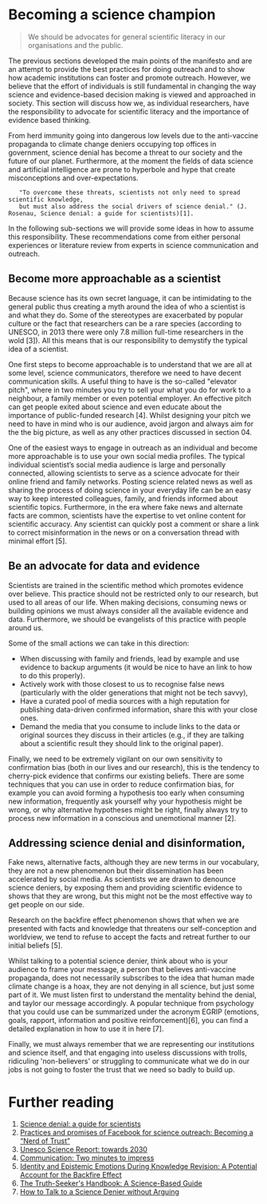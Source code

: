 # Becoming a science champion

> We should be advocates for general scientific literacy in our organisations and the public.

The previous sections developed the main points of the manifesto and are an attempt to provide the best practices for 
doing outreach and to show how academic institutions can foster and promote outreach. However, we believe that the effort 
of individuals is still fundamental in changing the way science and evidence-based decision making is viewed and approached in society. 
This section will discuss how we, as individual researchers, have the responsibility to advocate for
scientific literacy and the importance of evidence based thinking. 

From herd immunity going into dangerous low levels due to the anti-vaccine propaganda to climate change deniers occupying 
top offices in government, science denial has 
become a threat to our society and the future of our planet. Furthermore, at the moment the fields of data science and 
artificial intelligence are prone to hyperbole and hype that create misconceptions and over-expectations.

       "To overcome these threats, scientists not only need to spread scientific knowledge, 
       but must also address the social drivers of science denial." (J. Rosenau, Science denial: a guide for scientists)[1].

In the following sub-sections we will provide some ideas in how to assume this 
responsibility. These recommendations come from either personal experiences or literature review from
experts in science communication and outreach.

## Become more approachable as a scientist

Because science has its own secret language, it can be intimidating to the general public thus creating a myth around the idea of 
who a scientist is and what they do. Some of the stereotypes are exacerbated by popular culture or the fact that researchers
can be a rare species (according to UNESCO, in 2013 there were only 7.8 million full-time researchers in the wold [3]). All this
means that is our responsibility to  demystify the typical idea of a scientist.

One first steps to become approachable is to understand that we are all at some level, science communicators, therefore
we need to have decent communication skills. A useful thing to have is the so-called "elevator pitch",
where in two minutes you try to sell your what you do for work to a neighbour, a family member or even potential employer. An effective
pitch can get people exited about science and even educate about the importance of public-funded research [4]. 
Whilst designing your pitch we need to have in mind who is our audience, avoid jargon and always aim for the 
the big picture, as well as any other practices discussed in section 04.

One of the easiest ways to engage in outreach as an individual and become more approachable is to use your own social 
media profiles.  The typical individual scientist’s social media audience is large and personally connected,
allowing scientists to serve as a science advocate for their online friend and family networks.
Posting science related news as well as sharing the process of doing science in your everyday life can be an easy 
way to keep interested colleagues, family, and friends informed about scientific topics. Furthermore, 
in the era where fake news and alternate facts are common, scientists have the expertise to 
vet online content for scientific accuracy. Any scientist can quickly post a comment or share a link to correct 
misinformation in the news or on a conversation thread with minimal effort [5].


## Be an advocate for data and evidence  

Scientists are trained in the scientific method which promotes evidence over believe. This practice should not
be restricted only to our research, but used to all areas of our life. 
When making decisions, consuming news or building opinions we must always consider all the available evidence and data. 
Furthermore, we should be evangelists of this practice with people around us. 

Some of the small actions we can take in this direction:

* When discussing with family and friends, lead by example and use evidence to backup arguments (it would be nice
to have an link to how to do this properly).  
* Actively work with those closest to us to recognise false news (particularly with the older generations that might not be tech savvy), 
* Have a curated pool of media sources with a high reputation for publishing data-driven confirmed information, share this
with your close ones.
* Demand the media that you consume to include links to the data or original sources they discuss in their articles (e.g., 
if they are talking about a scientific result they should link to the original paper). 

Finally, we need to be extremely vigilant on our own sensitivity to confirmation bias (both in our lives and our research), 
this is the tendency to cherry-pick evidence that confirms our existing beliefs. There are some techniques that you can use 
in order to reduce confirmation bias, for example you can avoid forming a hypothesis too early when consuming new information,
frequently ask yourself why your hypothesis might be wrong, or why alternative hypotheses might be right, finally always try to
process new information in a conscious and unemotional manner [2].


## Addressing science denial and disinformation, 


Fake news, alternative facts, although they are new terms in our vocabulary, they are not a new phenomenon 
but their dissemination has been accelerated by social media. As scientists we are drawn to denounce science deniers, 
by exposing them and providing scientific evidence to shows 
that they are wrong, but this might not be the most effective way to get people on our side.  

Research on the backfire effect phenomenon shows that when we are presented with 
facts and knowledge that threatens our self-conception and worldview, we tend to refuse to 
accept the facts and retreat further to our initial beliefs [5].
 
Whilst talking to a potential science denier, think about who is your audience to frame your message, 
a person that believes anti-vaccine propaganda, does not necessarily subscribes to the idea that human made climate change is a 
hoax, they are not denying in all science, but just some part of it.   We must listen first to understand the mentality 
behind the denial, and taylor our message accordingly. A popular technique from psychology that you could use can be 
summarized under the acronym EGRIP (emotions, goals, rapport, information and positive reinforcement)[6], you can find a 
detailed explanation in how to use it in here [7].

Finally, we must always remember that we are representing our institutions and science itself, and that engaging into 
useless discussions with trolls, ridiculing 'non-believers' or struggling to communicate what we do in our jobs is not 
going to foster the trust that we need so badly to build up.

 
# Further reading

1. [Science denial: a guide for scientists](https://doi.org/10.1016/j.tim.2012.10.002)
2. [Practices and promises of Facebook for science outreach: Becoming a “Nerd of Trust”](https://doi.org/10.1371/journal.pbio.2002020)
3. [Unesco Science Report: towards 2030](https://en.unesco.org/unesco_science_report)
4. [Communication: Two minutes to impress](https://www.nature.com/naturejobs/science/articles/10.1038/nj7435-137a)
5. [Identity and Epistemic Emotions During Knowledge Revision: A Potential Account for the Backfire Effect](https://www.tandfonline.com/doi/abs/10.1080/0163853X.2015.1136507)
6. [The Truth-Seeker's Handbook: A Science-Based Guide](https://www.amazon.com/Truth-Seekers-Handbook-Science-Based-Guide-ebook/dp/B078429WCF)
7. [How to Talk to a Science Denier without Arguing](https://blogs.scientificamerican.com/observations/how-to-talk-to-a-science-denier-without-arguing/)